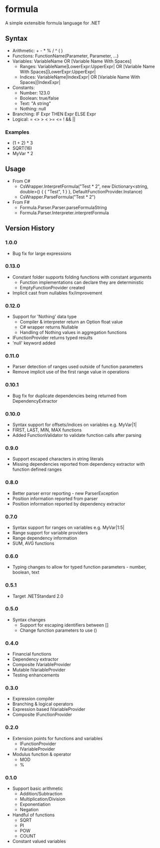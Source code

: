# formula
A simple extensible formula language for .NET

## Syntax
- Arithmetic: + - * % / ^ ( )
- Functions: FunctionName(Parameter, Parameter, ...)
- Variables: VariableName OR [Variable Name With Spaces]
  - Ranges: VariableName|LowerExpr:UpperExpr| OR [Variable Name With Spaces]|LowerExpr:UpperExpr|
  - Indices: VariableName|IndexExpr| OR [Variable Name With Spaces]|IndexExpr|
- Constants:
  - Number: 123.0
  - Boolean: true/false
  - Text: "A string"
  - Nothing: null
- Branching: IF Expr THEN Expr ELSE Expr
- Logical: = <> > < >= <= ! && ||

### Examples
- (1 + 2) * 3
- SQRT(16)
- MyVar * 2

## Usage
- From C#
  - CsWrapper.InterpretFormula("Test * 2", new Dictionary<string, double>() { { "Test", 1 } }, DefaultFunctionProvider.Instance)
  - CsWrapper.ParseFormula("Test * 2")
- From F#
  - Formula.Parser.Parser.parseFormulaString
  - Formula.Parser.Interpreter.interpretFormula

## Version History

### 1.0.0
- Bug fix for large expressions

### 0.13.0
- Constant folder supports folding functions with constant arguments
  - Function implementations can declare they are deterministic
  - EmptyFunctionProvider created
- Implicit cast from nullables fix/improvement

### 0.12.0
- Support for 'Nothing' data type
  - Compiler & interpreter return an Option float value
  - C# wrapper returns Nullable<double>
  - Handling of Nothing values in aggregation functions
- IFunctionProvider returns typed results
- 'null' keyword added

### 0.11.0
- Parser detection of ranges used outside of function parameters
- Remove implicit use of the first range value in operations

### 0.10.1
- Bug fix for duplicate dependencies being returned from DependencyExtractor

### 0.10.0
- Syntax support for offsets/indices on variables e.g. MyVar|1|
- FIRST, LAST, MIN, MAX functions
- Added FunctionValidator to validate function calls after parsing

### 0.9.0
- Support escaped characters in string literals
- Missing dependencies reported from dependency extractor with function defined ranges

### 0.8.0
- Better parser error reporting - new ParserException
- Position information reported from parser
- Position information reported by dependency extractor

### 0.7.0
- Syntax support for ranges on variables e.g. MyVar|1:5|
- Range support for variable providers
- Range dependency information
- SUM, AVG functions

### 0.6.0
- Typing changes to allow for typed function parameters - number, boolean, text

### 0.5.1
- Target .NETStandard 2.0

### 0.5.0
- Syntax changes
  - Support for escaping identifiers between []
  - Change function parameters to use ()

### 0.4.0
- Financial functions
- Dependency extractor
- Composite IVariableProvider
- Mutable IVariableProvider
- Testing enhancements

### 0.3.0
- Expression compiler
- Branching & logical operators
- Expression based IVariableProvider
- Composite IFunctionProvider

### 0.2.0
- Extension points for functions and variables
  - IFunctionProvider
  - IVariableProvider
- Modulus function & operator
  - MOD
  - %

### 0.1.0
- Support basic arithmetic
  - Addition/Subtraction
  - Multiplication/Division
  - Exponentiation
  - Negation
- Handful of functions
  - SQRT
  - PI
  - POW
  - COUNT
- Constant valued variables
